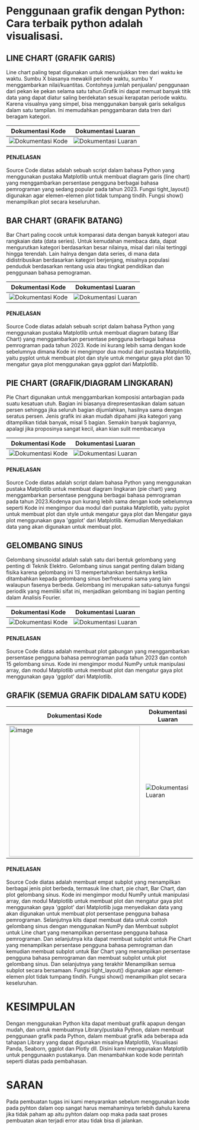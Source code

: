 # Penggunaan grafik dengan Python: Cara terbaik python adalah visualisasi.

## LINE CHART (GRAFIK GARIS)
Line chart paling tepat digunakan untuk menunjukkan tren dari waktu ke waktu. Sumbu X biasanya mewakili periode waktu, sumbu Y menggambarkan nilai/kuantitas. Contohnya jumlah penjualan/ penggunaan dari pekan ke pekan selama satu tahun.Grafik ini dapat memuat banyak titik data yang dapat diatur saling berdekatan sesuai kerapatan periode waktu. Karena visualnya yang simpel, bisa menggunakan banyak garis sekaligus dalam satu tampilan. Ini memudahkan penggambaran data tren dari beragam kategori.

| Dokumentasi Kode | Dokumentasi Luaran |
| -------------------------------------------------------------------------------------------------------------------------------------------------------------------------------- | -------------------------------------------------------------------------------------------------------------------------------------------------------------------------------- |
| ![Dokumentasi Kode](<img width="429" alt="image" src="https://github.com/suryaningsih608/uas_pbo/assets/136007421/9f179514-42d1-40b3-be1f-3cc7603bd627">) | ![Dokumentasi Luaran](![image](https://github.com/suryaningsih608/uas_pbo/assets/136007421/13e1f487-8ccb-4f66-ab7b-f0bdb5c39bb7)) |


#### PENJELASAN 
Source Code diatas adalah sebuah script dalam bahasa Python yang menggunakan pustaka Matplotlib untuk membuat diagram garis (line chart) yang menggambarkan persentase pengguna berbagai bahasa pemrograman yang sedang popular pada tahun 2023. Fungsi tight_layout() digunakan agar elemen-elemen plot tidak tumpang tindih. Fungsi show() menampilkan plot secara keseluruhan.




## BAR CHART (GRAFIK BATANG)
Bar Chart paling cocok untuk komparasi data dengan banyak kategori atau rangkaian data (data series). Untuk kemudahan membaca data, dapat mengurutkan kategori berdasarkan besar nilainya, misal dari nilai tertinggi hingga terendah. Lain halnya dengan data series, di mana data didistribusikan berdasarkan kategori berjenjang, misalnya populasi penduduk berdasarkan rentang usia atau tingkat pendidikan dan penggunaan bahasa pemograman.

| Dokumentasi Kode | Dokumentasi Luaran |
| -------------------------------------------------------------------------------------------------------------------------------------------------------------------------------- | -------------------------------------------------------------------------------------------------------------------------------------------------------------------------------- |
| ![Dokumentasi Kode](<img width="407" alt="image" src="https://github.com/suryaningsih608/uas_pbo/assets/136007421/f5b9619b-3253-4aa6-b531-c40d537b9fcb">) | ![Dokumentasi Luaran](![image](https://github.com/suryaningsih608/uas_pbo/assets/136007421/e19c7daf-4152-42e2-b9f2-5fb8003e7944)) |


#### PENJELASAN
Source Code diatas adalah sebuah script dalam bahasa Python yang menggunakan pustaka Matplotlib untuk membuat diagram batang (Bar Chart) yang menggambarkan persentase pengguna berbagai bahasa pemrograman pada tahun 2023. Kode ini kurang lebih sama dengan kode sebelumnya dimana Kode ini mengimpor dua modul dari pustaka Matplotlib, yaitu pyplot untuk membuat plot dan style untuk mengatur gaya plot dan  10 mengatur gaya plot menggunakan gaya ggplot dari Matplotlib. 


## PIE CHART (GRAFIK/DIAGRAM LINGKARAN)
Pie Chart digunakan untuk menggambarkan komposisi antarbagian pada suatu kesatuan utuh. Bagian ini biasanya direpresentasikan dalam satuan persen sehingga jika seluruh bagian dijumlahkan, hasilnya sama dengan seratus persen. Jenis grafik ini akan mudah dipahami jika kategori yang ditampilkan tidak banyak, misal 5 bagian. Semakin banyak bagiannya, apalagi jika proposinya sangat kecil, akan kian sulit membacanya

| Dokumentasi Kode | Dokumentasi Luaran |
| -------------------------------------------------------------------------------------------------------------------------------------------------------------------------------- | -------------------------------------------------------------------------------------------------------------------------------------------------------------------------------- |
| ![Dokumentasi Kode](<img width="437" alt="image" src="https://github.com/suryaningsih608/uas_pbo/assets/136007421/90353566-e6be-4867-bdbc-4eebf7ea544f">) | ![Dokumentasi Luaran](![image](https://github.com/suryaningsih608/uas_pbo/assets/136007421/1966d651-5c51-44de-b802-fcce793b4866)) |


#### PENJELASAN
Source Code diatas adalah script dalam bahasa Python yang menggunakan pustaka Matplotlib untuk membuat diagram lingkaran (pie chart) yang menggambarkan persentase pengguna berbagai bahasa pemrograman pada tahun 2023.Kodenya pun kurang lebih sama dengan kode sebelumnya seperti Kode ini mengimpor dua modul dari pustaka Matplotlib, yaitu pyplot untuk membuat plot dan style untuk mengatur gaya plot dan Mengatur gaya plot menggunakan gaya 'ggplot' dari Matplotlib. Kemudian Menyediakan data yang akan digunakan untuk membuat plot.

## GELOMBANG SINUS
Gelombang sinusoidal adalah salah satu dari bentuk gelombang yang penting di Teknik Elektro. Gelombang sinus sangat penting dalam bidang fisika karena gelombang ini 13 mempertahankan bentuknya ketika ditambahkan kepada gelombang sinus berfrekuensi sama yang lain walaupun fasenya berbeda. Gelombang ini merupakan satu-satunya fungsi periodik yang memiliki sifat ini, menjadikan gelombang ini bagian penting dalam Analisis Fourier.

| Dokumentasi Kode | Dokumentasi Luaran |
| -------------------------------------------------------------------------------------------------------------------------------------------------------------------------------- | -------------------------------------------------------------------------------------------------------------------------------------------------------------------------------- |
| ![Dokumentasi Kode](<img width="423" alt="image" src="https://github.com/suryaningsih608/uas_pbo/assets/136007421/143342d7-bc79-42ab-8a59-de8b02111619">) | ![Dokumentasi Luaran](![image](https://github.com/suryaningsih608/uas_pbo/assets/136007421/fd1b9af4-c795-42e4-9e02-8ac604e2d284)) |


#### PENJELASAN
Source Code diatas adalah membuat plot gabungan yang menggambarkan persentase pengguna bahasa pemrograman pada tahun 2023 dan contoh 15 gelombang sinus. Kode ini mengimpor modul NumPy untuk manipulasi array, dan modul Matplotlib untuk membuat plot dan mengatur gaya plot menggunakan gaya 'ggplot' dari Matplotlib.


## GRAFIK (SEMUA GRAFIK DIDALAM SATU KODE)
| Dokumentasi Kode | Dokumentasi Luaran |
| -------------------------------------------------------------------------------------------------------------------------------------------------------------------------------- | -------------------------------------------------------------------------------------------------------------------------------------------------------------------------------- |
| <img width="353" alt="image" src="https://github.com/suryaningsih608/uas_pbo/assets/136007421/be3c31e9-c709-4344-b16a-303b4f33963e"> | ![Dokumentasi Luaran](![image](https://github.com/suryaningsih608/uas_pbo/assets/136007421/a5cd6774-070e-457f-afb3-6ab70625a7a6)) |


#### PENJELASAN
Source Code diatas adalah membuat empat subplot yang menampilkan berbagai jenis plot berbeda, termasuk line chart, pie chart, Bar Chart, dan plot gelombang sinus. Kode ini mengimpor modul NumPy untuk manipulasi array, dan modul Matplotlib untuk membuat plot dan mengatur gaya plot menggunakan gaya 'ggplot' dari Matplotlib juga menyediakan data yang akan digunakan untuk membuat plot persentase pengguna bahasa pemrograman. Selanjutnya kits dapat membuat data untuk contoh gelombang sinus dengan menggunakan NumPy dan Membuat subplot untuk Line chart yang menampilkan persentase pengguna bahasa pemrograman. Dan selanjutnya kita dapat membuat subplot untuk Pie Chart yang menampilkan persentase pengguna bahasa pemrograman dan kemudian membuat subplot untuk Bar Chart yang menampilkan persentase pengguna bahasa pemrograman dan membuat subplot untuk plot gelombang sinus. Dan selanjutnya yang terakhir Menampilkan semua subplot secara bersamaan. Fungsi tight_layout() digunakan agar elemen-elemen plot tidak tumpang tindih. Fungsi show() menampilkan plot secara keseluruhan.




# KESIMPULAN 
Dengan menggunakan Python kita dapat membuat grafik apapun dengan mudah, dan untuk membuatnya Library/pustaka Python, dalam membuat penggunaan grafik pada Python, dalam membuat grafik ada beberapa ada tahapan Library yang dapat digunakan misalnya Matplotlib, Visualisasi Panda, Seaborn, ggplot dan Plotly dll. Disini kami menggunakan Matplotlib untuk penggunaakn pustakanya. Dan menambahkan kode kode perintah seperti diatas pada pembahasan.

# SARAN
Pada pembuatan tugas ini kami menyarankan sebelum menggunakan kode pada pyhton dalam oop sangat harus memahaminya terlebih dahulu karena jika tidak paham ap aitu pyhton dalam oop maka pada saat proses pembuatan akan terjadi error atau tidak bisa di jalankan.
